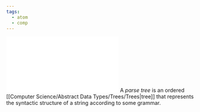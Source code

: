 ```yaml
---
tags:
  - atom
  - comp
---
```

![400|center](parse-tree.excalidraw.md)
A *parse tree* is an ordered [[Computer Science/Abstract Data Types/Trees/Trees|tree]] that represents the syntactic structure of a string according to some grammar.